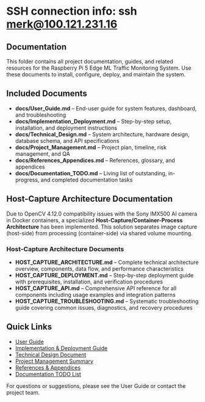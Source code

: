 # SSH connection info: ssh merk@100.121.231.16

## Documentation

This folder contains all project documentation, guides, and related resources for the Raspberry Pi 5 Edge ML Traffic Monitoring System. Use these documents to install, configure, deploy, and maintain the system.

## Included Documents

- **docs/User_Guide.md** – End-user guide for system features, dashboard, and troubleshooting
- **docs/Implementation_Deployment.md** – Step-by-step setup, installation, and deployment instructions
- **docs/Technical_Design.md** – System architecture, hardware design, database schema, and API specifications
- **docs/Project_Management.md** – Project plan, timeline, risk management, and QA
- **docs/References_Appendices.md** – References, glossary, and appendices
- **docs/Documentation_TODO.md** – Living list of outstanding, in-progress, and completed documentation tasks

## Host-Capture Architecture Documentation

Due to OpenCV 4.12.0 compatibility issues with the Sony IMX500 AI camera in Docker containers, a specialized **Host-Capture/Container-Process Architecture** has been implemented. This solution separates image capture (host-side) from processing (container-side) via shared volume mounting.

### Host-Capture Architecture Documents

- **HOST_CAPTURE_ARCHITECTURE.md** – Complete technical architecture overview, components, data flow, and performance characteristics
- **HOST_CAPTURE_DEPLOYMENT.md** – Step-by-step deployment guide with prerequisites, installation, and verification procedures
- **HOST_CAPTURE_API.md** – Comprehensive API reference for all components including usage examples and integration patterns
- **HOST_CAPTURE_TROUBLESHOOTING.md** – Systematic troubleshooting guide covering common issues, diagnostics, and recovery procedures

## Quick Links

- [User Guide](./docs/User_Guide.md)
- [Implementation & Deployment Guide](./docs/Implementation_Deployment.md)
- [Technical Design Document](./docs/Technical_Design.md)
- [Project Management Summary](./docs/Project_Management.md)
- [References & Appendices](./docs/References_Appendices.md)
- [Documentation TODO List](./docs/Documentation_TODO.md)

For questions or suggestions, please see the User Guide or contact the project team.
